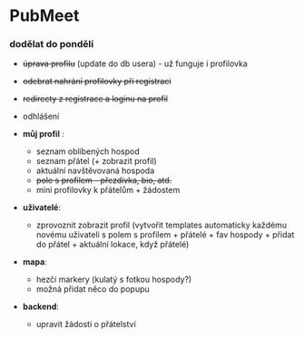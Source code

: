 # PubMeet
### dodělat do pondělí
- ~~úprava profilu~~ (update do db usera) - už funguje i profilovka
- ~~odebrat nahrání profilovky při registraci~~
- ~~redirecty z registrace a loginu na profil~~
- odhlášení

- **můj profil** :
    - seznam oblíbených hospod
    - seznam přátel (+ zobrazit profil)
    - aktuální navštěvovaná hospoda
    - ~~pole s profilem - přezdívka, bio, atd.~~
    - mini profilovky k přátelům + žádostem
 
- **uživatelé**:
    - zprovoznit zobrazit profil (vytvořit templates automaticky každému novému uživateli s polem s profilem + přátelé + fav hospody + přidat do přátel + aktuální lokace, když přátelé)

- **mapa**:
    - hezčí markery (kulatý s fotkou hospody?)
    - možná přidat něco do popupu
 
- **backend**:
    - upravit žádosti o přátelství 
